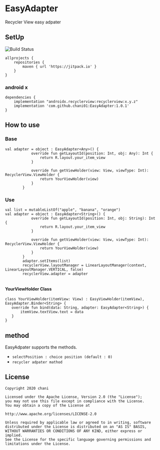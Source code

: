 # EasyAdapter
Recycler View easy adpater

## SetUp
![Build Status](https://img.shields.io/badge/download-1.0.1-green.svg)

```
allprojects {
	repositories {
		maven { url 'https://jitpack.io' }
	}
}
```

### android x
```
dependencies {
    implementation "androidx.recyclerview:recyclerview:x.y.z"
    implementation 'com.github.chani01:EasyAdapter:1.0.1'
}
```

## How to use

### Base
```
val adapter = object : EasyAdapter<Any>() {
            override fun getLayoutId(position: Int, obj: Any): Int {
                return R.layout.your_item_view
            }

            override fun getViewHolder(view: View, viewType: Int): RecyclerView.ViewHolder {
                return YourViewHolder(view)
            }
        }
```

### Use
```
val list = mutableListOf("apple", "banana", "orange")
val adapter = object : EasyAdapter<String>() {
            override fun getLayoutId(position: Int, obj: String): Int {
                return R.layout.your_item_view
            }

            override fun getViewHolder(view: View, viewType: Int): RecyclerView.ViewHolder {
                return YourViewHolder(view)
            }
        }
        adapter.setItems(list)
        recyclerView.layoutManager = LinearLayoutManager(context, LinearLayoutManager.VERTICAL, false)
        recyclerView.adapter = adapter
        
```
 
 #### YourViewHolder Class
 ```
 class YourViewHolder(itemView: View) : EasyViewHolder(itemView), EasyAdapter.Binder<String> {
    override fun bind(data: String, adapter: EasyAdapter<String>) {
        itemView.textView.text = data
    }
 }
 ```
 
## method
EasyAdpater supports the methods.
* ```selectPosition : choice position (default : 0)```
* ```recycler adpater mathod```

## License
```
Copyright 2020 chani

Licensed under the Apache License, Version 2.0 (the "License");
you may not use this file except in compliance with the License.
You may obtain a copy of the License at

http://www.apache.org/licenses/LICENSE-2.0

Unless required by applicable law or agreed to in writing, software
distributed under the License is distributed on an "AS IS" BASIS,
WITHOUT WARRANTIES OR CONDITIONS OF ANY KIND, either express or implied.
See the License for the specific language governing permissions and
limitations under the License.
```
